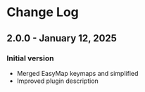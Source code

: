 # Change Log

## 2.0.0 - January 12, 2025
### Initial version
- Merged EasyMap keymaps and simplified
- Improved plugin description
